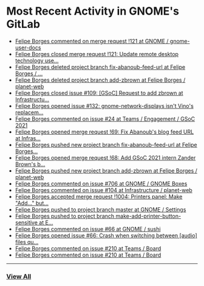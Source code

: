 # Most Recent Activity in GNOME's GitLab

<!-- BLOG-POST-LIST:START -->
- [Felipe Borges commented on merge request !121 at GNOME / gnome-user-docs](https://gitlab.gnome.org/GNOME/gnome-user-docs/-/merge_requests/121#note_1139526)
- [Felipe Borges closed merge request !121: Update remote desktop technology use...](https://gitlab.gnome.org/GNOME/gnome-user-docs/-/merge_requests/121)
- [Felipe Borges deleted project branch fix-abanoub-feed-url at Felipe Borges / ...](https://gitlab.gnome.org/felipeborges/planet-web/-/commits/fix-abanoub-feed-url)
- [Felipe Borges deleted project branch add-zbrown at Felipe Borges / planet-web](https://gitlab.gnome.org/felipeborges/planet-web/-/commits/add-zbrown)
- [Felipe Borges closed issue #109: [GSoC] Request to add zbrown at Infrastructu...](https://gitlab.gnome.org/Infrastructure/planet-web/-/issues/109)
- [Felipe Borges opened issue #132: gnome-network-displays isn&#39;t Vino&#39;s replacem...](https://gitlab.gnome.org/GNOME/gnome-user-docs/-/issues/132)
- [Felipe Borges commented on issue #24 at Teams / Engagement / GSoC 2021](https://gitlab.gnome.org/Teams/Engagement/gsoc-2021/-/issues/24#note_1138744)
- [Felipe Borges opened merge request !69: Fix Abanoub&#39;s blog feed URL at Infras...](https://gitlab.gnome.org/Infrastructure/planet-web/-/merge_requests/69)
- [Felipe Borges pushed new project branch fix-abanoub-feed-url at Felipe Borges...](https://gitlab.gnome.org/felipeborges/planet-web/-/commits/fix-abanoub-feed-url)
- [Felipe Borges opened merge request !68: Add GSoC 2021 intern Zander Brown&#39;s b...](https://gitlab.gnome.org/Infrastructure/planet-web/-/merge_requests/68)
- [Felipe Borges pushed new project branch add-zbrown at Felipe Borges / planet-web](https://gitlab.gnome.org/felipeborges/planet-web/-/commits/add-zbrown)
- [Felipe Borges commented on issue #706 at GNOME / GNOME Boxes](https://gitlab.gnome.org/GNOME/gnome-boxes/-/issues/706#note_1138736)
- [Felipe Borges commented on issue #104 at Infrastructure / planet-web](https://gitlab.gnome.org/Infrastructure/planet-web/-/issues/104#note_1138632)
- [Felipe Borges accepted merge request !1004: Printers panel: Make &quot;Add...&quot; but...](https://gitlab.gnome.org/GNOME/gnome-control-center/-/merge_requests/1004)
- [Felipe Borges pushed to project branch master at GNOME / Settings](https://gitlab.gnome.org/GNOME/gnome-control-center/-/commit/1fc8b772a4caee4606de672c2ec30cfbbb594db9)
- [Felipe Borges pushed to project branch make-add-printer-button-sensitive at E...](https://gitlab.gnome.org/edaigle/gnome-control-center/-/compare/885374d34613ed648ff80cc6d056207c7f0f67ff...1fc8b772a4caee4606de672c2ec30cfbbb594db9)
- [Felipe Borges commented on issue #66 at GNOME / sushi](https://gitlab.gnome.org/GNOME/sushi/-/issues/66#note_1136934)
- [Felipe Borges opened issue #66: Crash when switching between [audio] files qu...](https://gitlab.gnome.org/GNOME/sushi/-/issues/66)
- [Felipe Borges commented on issue #210 at Teams / Board](https://gitlab.gnome.org/Teams/Board/-/issues/210#note_1136716)
- [Felipe Borges commented on issue #210 at Teams / Board](https://gitlab.gnome.org/Teams/Board/-/issues/210#note_1136714)
<!-- BLOG-POST-LIST:END -->

___

### [View All](https://gitlab.gnome.org/users/felipeborges/activity)
